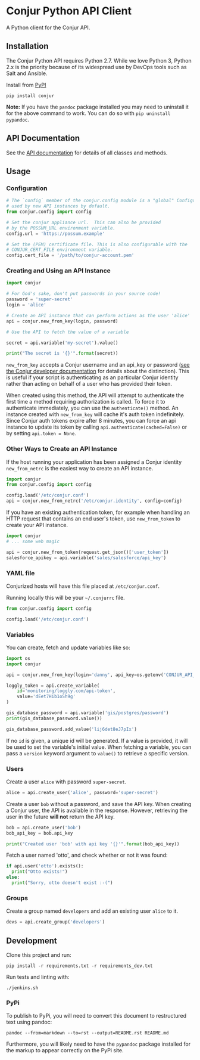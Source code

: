 # Conjur Python API Client

A Python client for the Conjur API.

## Installation

The Conjur Python API requires Python 2.7.  While we love Python 3, Python 2.x is the priority because of its
widespread use by DevOps tools such as Salt and Ansible.

Install from [PyPI](https://pypi.python.org/pypi/Conjur)

```
pip install conjur
```

**Note:** If you have the `pandoc` package installed you may need to uninstall it for the above command to work.  You
can do so with `pip uninstall pypandoc`.

## API Documentation

See the [API documentation](https://conjurinc.github.io/api-python) for details
of all classes and methods.


## Usage

### Configuration

```python
# The `config` member of the conjur.config module is a "global" Configuration
# used by new API instances by default.
from conjur.config import config

# Set the conjur appliance url.  This can also be provided
# by the POSSUM_URL environment variable.
config.url = 'https://possum.example'

# Set the (PEM) certificate file. This is also configurable with the
# CONJUR_CERT_FILE environment variable.
config.cert_file = '/path/to/conjur-account.pem'
```

### Creating and Using an API Instance

```python
import conjur

# For God's sake, don't put passwords in your source code!
password = 'super-secret'
login = 'alice'

# Create an API instance that can perform actions as the user 'alice'
api = conjur.new_from_key(login, password)

# Use the API to fetch the value of a variable

secret = api.variable('my-secret').value()

print("The secret is '{}'".format(secret))

```

`new_from_key` accepts a Conjur username and an api_key or password
([see the Conjur developer documentation](http://developer.conjur.net/reference/services/authentication/authenticate.html) for details about the distinction).  This is useful if your script is authenticating as an particular Conjur identity rather than acting on behalf of a user who has provided their token.

When created using this method, the API will attempt to authenticate the first time a method requiring
authorization is called.  To force it to authenticate immediately, you can use the `authenticate()` method.
An instance created with `new_from_key` will cache it's auth token indefinitely.
Since Conjur auth tokens expire after 8 minutes, you can force an api instance to update its token
by calling `api.authenticate(cached=False)` or by setting `api.token = None`.



### Other Ways to Create an API Instance

If the host running your application has been assigned a Conjur identity
`new_from_netrc` is the easiest way to create an API instance.

```python
import conjur
from conjur.config import config

config.load('/etc/conjur.conf')
api = conjur.new_from_netrc('/etc/conjur.identity', config=config)
```


If you have an existing authentication token, for example when handling
an HTTP request that contains an end user's token, use `new_from_token` to create your API instance.

```python
import conjur
# ... some web magic

api = conjur.new_from_token(request.get_json()['user_token'])
salesforce_apikey = api.variable('sales/salesforce/api_key')
```

### YAML file

Conjurized hosts will have this file placed at `/etc/conjur.conf`.

Running locally this will be your `~/.conjurrc` file.

```python
from conjur.config import config

config.load('/etc/conjur.conf')
```

### Variables

You can create, fetch and update variables like so:

```python
import os
import conjur

api = conjur.new_from_key(login='danny', api_key=os.getenv('CONJUR_API_KEY'))

loggly_token = api.create_variable(
    id='monitoring/loggly.com/api-token',
    value='dEet7Hib1oSh9g'
)

gis_database_password = api.variable('gis/postgres/password')
print(gis_database_password.value())

gis_database_password.add_value('lij6det8eJ7pIx')
```

If no `id` is given, a unique id will be generated.  If a value is provided, it will
be used to set the variable's initial value. When fetching a variable, you can pass
a `version` keyword argument to `value()` to retrieve a specific version.


### Users

Create a user `alice` with password `super-secret`.

```python
alice = api.create_user('alice', password='super-secret')
```

Create a user `bob` without a password, and save the API key.  When creating
a Conjur user, the API is available in the response.  However, retrieving the
user in the future **will not** return the API key.

```python
bob = api.create_user('bob')
bob_api_key = bob.api_key

print("Created user 'bob' with api key '{}'".format(bob_api_key))
```

Fetch a user named 'otto', and check whether or not it was found:

```python
if api.user('otto').exists():
  print("Otto exists!")
else:
  print("Sorry, otto doesn't exist :-(")
```


### Groups

Create a group named `developers` and add an existing user `alice` to it.

```python
devs = api.create_group('developers')

```



## Development

Clone this project and run:

```
pip install -r requirements.txt -r requirements_dev.txt
```

Run tests and linting with:

```
./jenkins.sh
```

### PyPi

To publish to PyPi, you will need to convert this document to restructured
text using pandoc: 

```
pandoc --from=markdown --to=rst --output=README.rst README.md
```

Furthermore, you will likely need to have the `pypandoc` package installed
for the markup to appear correctly on the PyPi site.  
